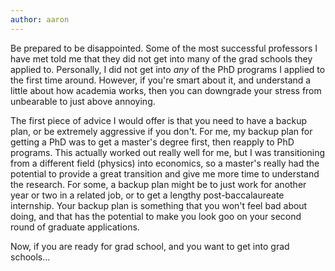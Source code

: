 ```yaml
---
author: aaron
---
```

Be prepared to be disappointed. Some of the most successful professors I have met told me that they did not get into many of the grad schools they applied to. Personally, I did not get into *any* of the PhD programs I applied to the first time around. However, if you're smart about it, and understand a little about how academia works, then you can downgrade your stress from unbearable to just above annoying.

<!--more-->

The first piece of advice I would offer is that you need to have a backup plan, or be extremely aggressive if you don't. For me, my backup plan for getting a PhD was to get a master's degree first, then reapply to PhD programs. This actually worked out really well for me, but I was transitioning from a different field (physics) into economics, so a master's really had the potential to provide a great transition and give me more time to understand the research. For some, a backup plan might be to just work for another year or two in a related job, or to get a lengthy post-baccalaureate internship. Your backup plan is something that you won't feel bad about doing, and that has the potential to make you look goo on your second round of graduate applications.

Now, if you are ready for grad school, and you want to get into grad schools...